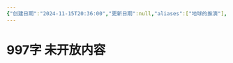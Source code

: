 ```yaml
---
{"创建日期":"2024-11-15T20:36:00","更新日期":null,"aliases":["地球的推演"],"tags":["人类"],"dg-publish":true,"permalink":"/闳推演/推演-旧镜子/","dgPassFrontmatter":true}
---
```


# 997字 未开放内容